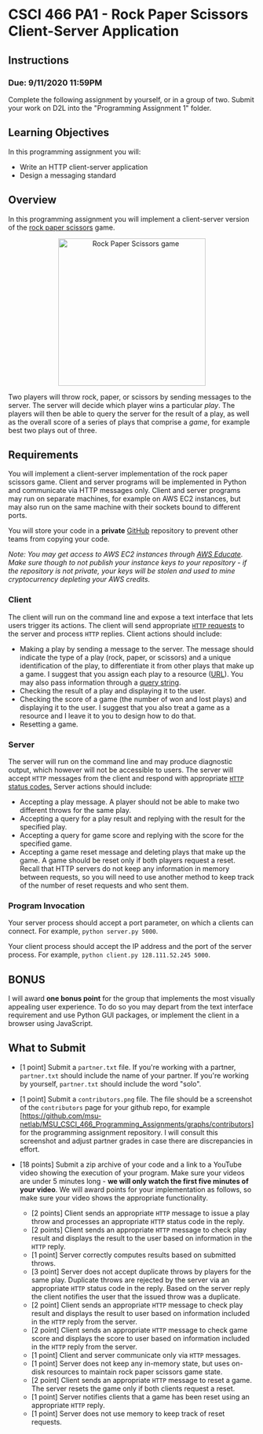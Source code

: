 # CSCI 466 PA1 - Rock Paper Scissors Client-Server Application 

## Instructions
### Due: 9/11/2020 11:59PM

Complete the following assignment by yourself, or in a group of two.
Submit your work on D2L into the "Programming Assignment 1" folder. 


## Learning Objectives

In this programming assignment you will:

- Write an HTTP client-server application
- Design a messaging standard


## Overview

In this programming assignment you will implement a client-server version of the [rock paper scissors](https://en.wikipedia.org/wiki/Rock_paper_scissors) game.

<p align="center">
<img src="https://inteng-storage.s3.amazonaws.com/images/uploads/sizes/RPS_resize_md.jpg" alt="Rock Paper Scissors game" width="300">
</p>

Two players will throw rock, paper, or scissors by sending messages to the server.
The server will decide which player wins a particular *play*.
The players will then be able to query the server for the result of a play, as well as the overall score of a series of plays that comprise a *game*, for example best two plays out of three.


## Requirements

You will implement a client-server implementation of the rock paper scissors game.
Client and server programs will be implemented in Python and communicate via HTTP messages only.
Client and server programs may run on separate machines, for example on AWS EC2 instances, but may also run on the same machine with their sockets bound to different ports.

You will store your code in a __private__ [GitHub](https://github.com/) repository to prevent other teams from copying your code.

*Note: You may get access to AWS EC2 instances through [AWS Educate](https://aws.amazon.com/education/awseducate/). 
Make sure though to not publish your instance keys to your repository - if the repository is not private, your keys will be stolen and used to mine cryptocurrency depleting your AWS credits.*

### Client

The client will run on the command line and expose a text interface that lets users trigger its actions.
The client will send appropriate [`HTTP` requests](https://en.wikipedia.org/wiki/Hypertext_Transfer_Protocol#Request_methods) to the server and process `HTTP` replies.
Client actions should include:
    
- Making a play by sending a message to the server.
  The message should indicate the type of a play (rock, paper, or scissors) and a unique identification of the play, to differentiate it from other plays that make up a game.
  I suggest that you assign each play to a resource ([URL](https://en.wikipedia.org/wiki/Uniform_Resource_Identifier)).
  You may also pass information through a [query string](https://en.wikipedia.org/wiki/Query_string).
- Checking the result of a play and displaying it to the user.
- Checking the score of a game (the number of won and lost plays) and displaying it to the user.
  I suggest that you also treat a game as a resource and I leave it to you to design how to do that.
- Resetting a game. 
    
### Server

The server will run on the command line and may produce diagnostic output, which however will not be accessible to users.
The server will accept `HTTP` messages from the client and respond with appropriate [`HTTP` status codes.](https://en.wikipedia.org/wiki/List_of_HTTP_status_codes#:~:text=final%20HTTP%20message.-,2xx%20Success,received%2C%20understood%2C%20and%20accepted.&text=Standard%20response%20for%20successful%20HTTP,on%20the%20request%20method%20used.)
Server actions should include:
    
- Accepting a play message. 
A player should not be able to make two different throws for the same play.
- Accepting a query for a play result and replying with the result for the specified play.
- Accepting a query for game score and replying with the score for the specified game.
- Accepting a game reset message and deleting plays that make up the game. 
A game should be reset only if both players request a reset.
Recall that HTTP servers do not keep any information in memory between requests, so you will need to use another method to keep track of the number of reset requests and who sent them.


### Program Invocation

Your server process should accept a port parameter, on which a clients can connect. 
For example, `python server.py 5000`.

Your client process should accept the IP address and the port of the server process.
For example, `python client.py 128.111.52.245 5000`.


## BONUS

I will award __one bonus point__ for the group that implements the most visually appealing user experience. 
To do so you may depart from the text interface requirement and use Python GUI packages, or implement the client in a browser using JavaScript.


## What to Submit

* \[1 point\] Submit a `partner.txt` file.
If you're working with a partner, `partner.txt` should include the name of your partner.
If you're working by yourself, `partner.txt` should include the word "solo".

* \[1 point\] Submit a `contributors.png` file.
The file should be a screenshot of the `contributors` page for your github repo, for example [https://github.com/msu-netlab/MSU_CSCI_466_Programming_Assignments/graphs/contributors] for the programming assignment repository. 
I will consult this screenshot and adjust partner grades in case there are discrepancies in effort.

* \[18 points\] Submit a zip archive of your code and a link to a YouTube video showing the execution of your program.
Make sure your videos are under 5 minutes long - __we will only watch the first five minutes of your video__.
We will award points for your implementation as follows, so make sure your video shows the appropriate functionality.
    
    * \[2 points\] Client sends an appropriate `HTTP` message to issue a play throw and processes an appropriate `HTTP` status code in the reply. 
    * \[2 points\] Client sends an appropriate `HTTP` message to check play result and displays the result to the user based on information in the `HTTP` reply.
    * \[1 point\] Server correctly computes results based on submitted throws.
    * \[3 point\] Server does not accept duplicate throws by players for the same play. Duplicate throws are rejected by the server via an appropriate `HTTP` status code in the reply. Based on the server reply the client notifies the user that the issued throw was a duplicate.
    * \[2 point\] Client sends an appropriate `HTTP` message to check play result and displays the result to user based on information included in the `HTTP` reply from the server.
    * \[2 point\] Client sends an appropriate `HTTP` message to check game score and displays the score to user based on information included in the `HTTP` reply from the server.
    * \[1 point\]  Client and server communicate only via `HTTP` messages. 
    * \[1 point\] Server does not keep any in-memory state, but uses on-disk resources to maintain rock paper scissors game state.
    * \[2 point\]  Client sends an appropriate `HTTP` message to reset a game. The server resets the game only if both clients request a reset.
    * \[1 point\]  Server notifies clients that a game has been reset using an appropriate `HTTP` reply.
    * \[1 point\]  Server does not use memory to keep track of reset requests.
    
    


